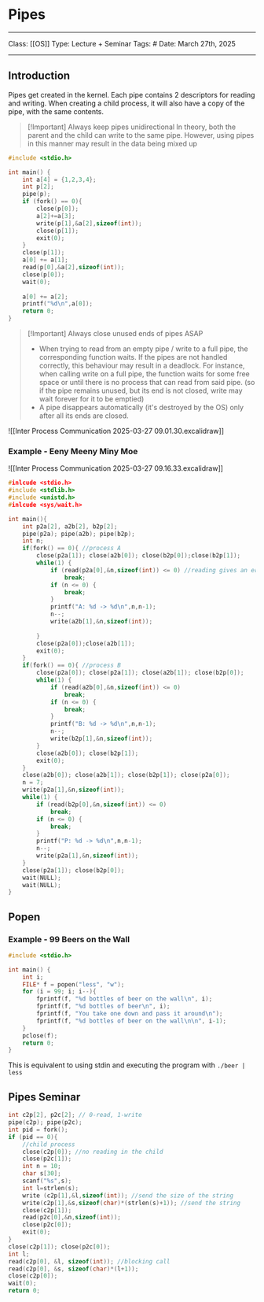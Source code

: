 # Pipes
___
Class: [[OS]]
Type: Lecture + Seminar
Tags: # 
Date: March 27th, 2025
___
## Introduction
Pipes get created in the kernel. Each pipe contains 2 descriptors for reading and writing. When creating a child process, it will also have a copy of the pipe, with the same contents.

>[!Important] Always keep pipes unidirectional 
> In theory, both the parent and the child can write to the same pipe. However, using pipes in this manner may result in the data being mixed up

```c++
#include <stdio.h>

int main() {
	int a[4] = {1,2,3,4};
	int p[2];
	pipe(p);
	if (fork() == 0){
		close(p[0]);
		a[2]+=a[3];
		write(p[1],&a[2],sizeof(int));
		close(p[1]);
		exit(0);
	}
	close(p[1]);
	a[0] += a[1];
	read(p[0],&a[2],sizeof(int));
	close(p[0]);
	wait(0);
	
	a[0] += a[2];
	printf("%d\n",a[0]);
	return 0;
}

```

>[!Important] Always close unused ends of pipes ASAP
>- When trying to read from an empty pipe / write to a full pipe, the corresponding function waits. If the pipes are not handled correctly, this behaviour may result in a deadlock. For instance, when calling write on a full pipe, the function waits for some free space or until there is no process that can read from said pipe. (so if the pipe remains unused, but its end is not closed, write may wait forever for it to be emptied)
>- A pipe disappears automatically (it's destroyed by the OS) only after all its ends are closed.

![[Inter Process Communication 2025-03-27 09.01.30.excalidraw]]


### Example - Eeny Meeny Miny Moe

![[Inter Process Communication 2025-03-27 09.16.33.excalidraw]]

```c
#inlcude <stdio.h>
#include <stdlib.h>
#include <unistd.h>
#inlcude <sys/wait.h>

int main(){
	int p2a[2], a2b[2], b2p[2];
	pipe(p2a); pipe(a2b); pipe(b2p);
	int n;
	if(fork() == 0){ //process A
		close(p2a[1]); close(a2b[0]); close(b2p[0]);close(b2p[1]);
		while(1) {
			if (read(p2a[0],&n,sizeof(int)) <= 0) //reading gives an error / reads nothing
				break;
			if (n <= 0) {
				break;
			}
			printf("A: %d -> %d\n",n,n-1);
			n--;
			write(a2b[1],&n,sizeof(int));
			
		}
		close(p2a[0]);close(a2b[1]);
		exit(0);
	}
	if(fork() == 0){ //process B
		close(p2a[0]); close(p2a[1]); close(a2b[1]); close(b2p[0]);
		while(1) {
			if (read(a2b[0],&n,sizeof(int)) <= 0) 
				break;
			if (n <= 0) {
				break;
			}
			printf("B: %d -> %d\n",n,n-1);
			n--;
			write(b2p[1],&n,sizeof(int));
		}
		close(a2b[0]); close(b2p[1]);
		exit(0);
	}
	close(a2b[0]); close(a2b[1]); close(b2p[1]); close(p2a[0]);
	n = 7;
	write(p2a[1],&n,sizeof(int));
	while(1) {
		if (read(b2p[0],&n,sizeof(int)) <= 0) 
			break;
		if (n <= 0) {
			break;
		}
		printf("P: %d -> %d\n",n,n-1);
		n--;
		write(p2a[1],&n,sizeof(int));
	}
	close(p2a[1]); close(b2p[0]);
	wait(NULL);
	wait(NULL);
}

```

## Popen
### Example - 99 Beers on the Wall
```c
#include <stdio.h>

int main() {
    int i;
    FILE* f = popen("less", "w");
    for (i = 99; i; i--){
        fprintf(f, "%d bottles of beer on the wall\n", i);
        fprintf(f, "%d bottles of beer\n", i);
        fprintf(f, "You take one down and pass it around\n");
        fprintf(f, "%d bottles of beer on the wall\n\n", i-1);
    }
    pclose(f);
    return 0;
}
```

This is equivalent to using stdin and executing the program with `./beer | less`

## Pipes Seminar

```c
int c2p[2], p2c[2]; // 0-read, 1-write
pipe(c2p); pipe(p2c);
int pid = fork();
if (pid == 0){
	//child process 
	close(c2p[0]); //no reading in the child 
	close(p2c[1]);
	int n = 10;
	char s[30];
	scanf("%s",s);
	int l=strlen(s);
	write (c2p[1],&l,sizeof(int)); //send the size of the string
	write(c2p[1],&s,sizeof(char)*(strlen(s)+1)); //send the string
	close(c2p[1]);
	read(p2c[0],&n,sizeof(int));
	close(p2c[0]);
	exit(0);
}
close(c2p[1]); close(p2c[0]);
int l;
read(c2p[0], &l, sizeof(int)); //blocking call 
read(c2p[0], &s, sizeof(char)*(l+1));
close(c2p[0]);
wait(0);
return 0;
```
